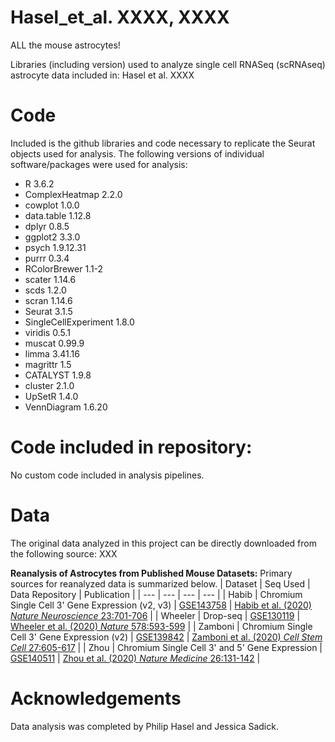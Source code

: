 # Hasel_et_al. XXXX, XXXX
ALL the mouse astrocytes!

Libraries (including version) used to analyze single cell RNASeq (scRNAseq) astrocyte data included in: Hasel et al. XXXX

# Code
Included is the github libraries and code necessary to replicate the Seurat objects used for analysis. The following versions of individual software/packages were used for analysis:

- R 3.6.2
- ComplexHeatmap 2.2.0
- cowplot 1.0.0
- data.table 1.12.8
- dplyr 0.8.5
- ggplot2 3.3.0
- psych 1.9.12.31
- purrr 0.3.4
- RColorBrewer 1.1-2
- scater 1.14.6
- scds 1.2.0
- scran 1.14.6
- Seurat 3.1.5
- SingleCellExperiment 1.8.0
- viridis 0.5.1
- muscat 0.99.9
- limma 3.41.16
- magrittr 1.5
- CATALYST 1.9.8
- cluster 2.1.0
- UpSetR 1.4.0
- VennDiagram 1.6.20

# Code included in repository:
No custom code included in analysis pipelines.

# Data
The original data analyzed in this project can be directly downloaded from the following source: XXX

**Reanalysis of Astrocytes from Published Mouse Datasets:**
Primary sources for reanalyzed data is summarized below.
| Dataset | Seq Used | Data Repository | Publication |
| --- | --- | --- | --- |
| Habib | Chromium Single Cell 3' Gene Expression (v2, v3) | [GSE143758](https://www.ncbi.nlm.nih.gov/geo/query/acc.cgi?acc=GSE143758) | [Habib et al. (2020) *Nature Neuroscience* 23:701-706](https://pubmed.ncbi.nlm.nih.gov/32341542/) |
| Wheeler | Drop-seq | [GSE130119](https://www.ncbi.nlm.nih.gov/geo/query/acc.cgi?acc=GSE130119) | [Wheeler et al. (2020) *Nature* 578:593-599](https://pubmed.ncbi.nlm.nih.gov/32051591/) |
| Zamboni | Chromium Single Cell 3' Gene Expression (v2) | [GSE139842](https://www.ncbi.nlm.nih.gov/geo/query/acc.cgi?acc=GSE139842) | [Zamboni et al. (2020) *Cell Stem Cell* 27:605-617](https://pubmed.ncbi.nlm.nih.gov/32758425/) |
| Zhou | Chromium Single Cell 3' and 5' Gene Expression | [GSE140511](https://www.ncbi.nlm.nih.gov/geo/query/acc.cgi?acc=GSE140511) | [Zhou et al. (2020) *Nature Medicine* 26:131-142](https://pubmed.ncbi.nlm.nih.gov/31932797/) |

# Acknowledgements
Data analysis was completed by Philip Hasel and Jessica Sadick.
